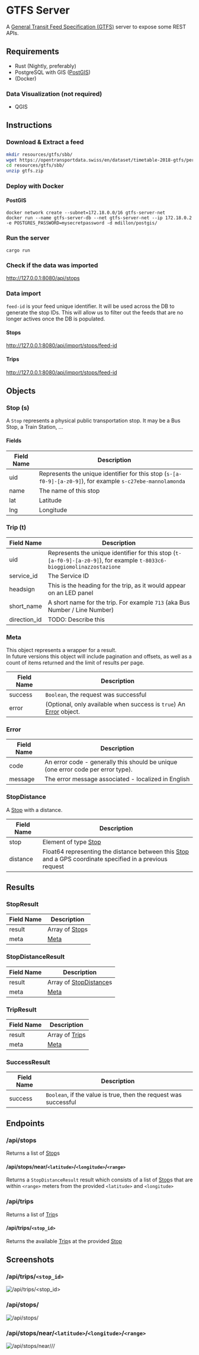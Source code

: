 # GTFS Server
A [General Transit Feed Specification (GTFS)](https://en.wikipedia.org/wiki/General_Transit_Feed_Specification) server to expose
some REST APIs.

## Requirements
- Rust (Nightly, preferably)  
- PostgreSQL with GIS ([PostGIS](http://www.postgis.org/))
- (Docker)

### Data Visualization (not required)
- QGIS

## Instructions

### Download & Extract a feed
```bash
mkdir resources/gtfs/sbb/
wget https://opentransportdata.swiss/en/dataset/timetable-2018-gtfs/permalink -O resources/gtfs/sbb/gtfs.zip
cd resources/gtfs/sbb/
unzip gtfs.zip
```

### Deploy with Docker
#### PostGIS
```
docker network create --subnet=172.18.0.0/16 gtfs-server-net
docker run --name gtfs-server-db --net gtfs-server-net --ip 172.18.0.2 -e POSTGRES_PASSWORD=mysecretpassword -d mdillon/postgis/
```

### Run the server
```
cargo run
```

### Check if the data was imported
http://127.0.0.1:8080/api/stops

### Data import
`feed-id` is your feed unique identifier. It will be used across the DB to generate the stop IDs. 
This will allow us to filter out the feeds that are no longer actives once the DB is populated.
#### Stops
http://127.0.0.1:8080/api/import/stops/feed-id

#### Trips
http://127.0.0.1:8080/api/import/stops/feed-id



## Objects

### Stop (s)
A `Stop` represents a physical public transportation stop. 
It may be a Bus Stop, a Train Station, ...

#### Fields

| Field Name | Description |
| ---------- | ----------- |
| uid        | Represents the unique identifier for this stop (`s-[a-f0-9]-[a-z0-9]`),   for example `s-c27ebe-mannolamonda` |
| name       | The name of this stop |
| lat        | Latitude |
| lng        | Longitude |

### Trip (t)

| Field Name | Description |
| ---------- | ----------- |
| uid        | Represents the unique identifier for this stop (`t-[a-f0-9]-[a-z0-9]`),   for example `t-8033c6-bioggiomolinazzostazione` |
| service_id | The Service ID |
| headsign   | This is the heading for the trip, as it would appear on an LED panel |
| short_name | A short name for the trip. For example `713` (aka Bus Number / Line Number) |
| direction_id | TODO: Describe this |

### Meta
This object represents a wrapper for a result.  
In future versions this object will include pagination and offsets, as well as a count of items returned and the limit of results per page.

| Field Name | Description |
| ---------- | ----------- |
| success    | `Boolean`, the request was successful |
| error      | (Optional, only available when success is `true`) An [Error](#error) object. |

### Error

| Field Name | Description |
| ---------- | ----------- |
| code       | An error code - generally this should be unique (one error code per error type). |
| message    | The error message associated - localized in English |



### StopDistance  
A [Stop](#stop-s) with a distance.  

| Field Name | Description |
| ---------- | ----------- |
| stop       | Element of type [Stop](#stop-s) |
| distance   | Float64 representing the distance between this [Stop](#stop-s) and a GPS coordinate specified in a previous request |


## Results
### StopResult

| Field Name | Description |
| ---------- | ----------- |
| result     | Array of [Stop](#stop-s)s |
| meta       | [Meta](#meta) |

### StopDistanceResult

| Field Name | Description |
| ---------- | ----------- |
| result     | Array of [StopDistance](#stop-distance)s |
| meta       | [Meta](#meta) |

### TripResult

| Field Name | Description |
| ---------- | ----------- |
| result     | Array of [Trip](#trip-t)s |
| meta       | [Meta](#meta) |

### SuccessResult

| Field Name | Description |
| ---------- | ----------- |
| success    | `Boolean`, if the value is true, then the request was successful |


## Endpoints

### /api/stops
Returns a list of [Stop](#stop-s)s

#### /api/stops/near/`<latitude>`/`<longitude>`/`<range>`
Returns a `StopDistanceResult` result which consists of a list of [Stop](#stop-s)s that are within `<range>` meters from
the provided `<latitude>` and `<longitude>`

### /api/trips
Returns a list of [Trip](#trip-t)s

#### /api/trips/`<stop_id>`
Returns the available [Trip](#trip-t)s at the provided [Stop](#stop-s)

## Screenshots

### /api/trips/`<stop_id>`
![/api/trips/<stop_id>](screenshots/1.png)
### /api/stops/
![/api/stops/](screenshots/2.png)
### /api/stops/near/`<latitude>`/`<longitude>`/`<range>`
![/api/stops/near/<latitude>/<longitude>/<range>](screenshots/3.png)